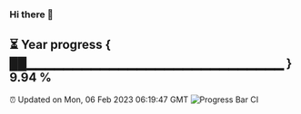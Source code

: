 ### Hi there 👋
⏳ Year progress { ██▁▁▁▁▁▁▁▁▁▁▁▁▁▁▁▁▁▁▁▁▁▁▁▁▁▁▁▁ } 9.94 %
---
⏰ Updated on Mon, 06 Feb 2023 06:19:47 GMT
![Progress Bar CI](https://github.com/liununu/liununu/workflows/Progress%20Bar%20CI/badge.svg)
